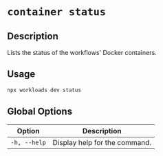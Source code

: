 # `container status`

## Description

Lists the status of the workflows' Docker containers.

## Usage

```bash
npx workloads dev status
```

## Global Options

| Option                   | Description                   |
| -------------------------| ----------------------------- |
| `-h, --help`             | Display help for the command. |
